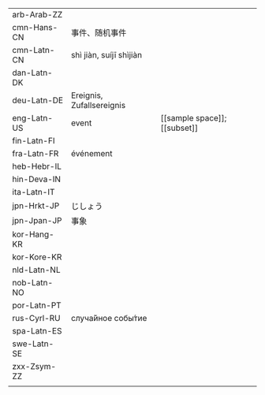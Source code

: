 | | | |
|-|-|-|
| arb-Arab-ZZ |  |  |
| cmn-Hans-CN | 事件、随机事件 |  |
| cmn-Latn-CN | shì jiàn, suíjī shìjiàn |  |
| dan-Latn-DK |  |  |
| deu-Latn-DE | Ereignis, Zufallsereignis |  |
| eng-Latn-US | event | [[sample space]]; [[subset]] |
| fin-Latn-FI |  |  |
| fra-Latn-FR | événement |  |
| heb-Hebr-IL |  |  |
| hin-Deva-IN |  |  |
| ita-Latn-IT |  |  |
| jpn-Hrkt-JP | じしょう |  |
| jpn-Jpan-JP | 事象 |  |
| kor-Hang-KR |  |  |
| kor-Kore-KR |  |  |
| nld-Latn-NL |  |  |
| nob-Latn-NO |  |  |
| por-Latn-PT |  |  |
| rus-Cyrl-RU | случа́йное собы́тие |  |
| spa-Latn-ES |  |  |
| swe-Latn-SE |  |  |
| zxx-Zsym-ZZ |  |  |
|  |  |  |
